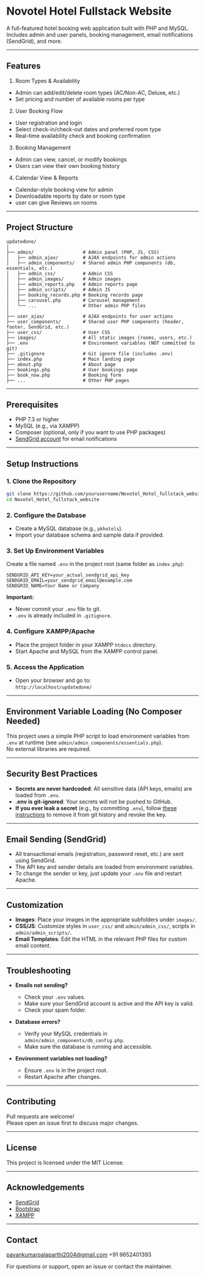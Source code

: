 # Novotel Hotel Fullstack Website

A full-featured hotel booking web application built with PHP and MySQL.  
Includes admin and user panels, booking management, email notifications (SendGrid), and more.

---

## Features

1. Room Types & Availability
- Admin can add/edit/delete room types (AC/Non-AC, Deluxe, etc.)
- Set pricing and number of available rooms per type
2. User Booking Flow
- User registration and login
- Select check-in/check-out dates and preferred room type
- Real-time availability check and booking confirmation
3. Booking Management
- Admin can view, cancel, or modify bookings
- Users can view their own booking history
4. Calendar View & Reports
- Calendar-style booking view for admin
- Downloadable reports by date or room type
- user can give Reviews on rooms 
---

## Project Structure

```
updatedone/
│
├── admin/                  # Admin panel (PHP, JS, CSS)
│   ├── admin_ajax/         # AJAX endpoints for admin actions
│   ├── admin_components/   # Shared admin PHP components (db, essentials, etc.)
│   ├── admin_css/          # Admin CSS
│   ├── admin_images/       # Admin images
│   ├── admin_reports.php   # Admin reports page
│   ├── admin_scripts/      # Admin JS
│   ├── booking_records.php # Booking records page
│   ├── carousel.php        # Carousel management
│   └── ...                 # Other admin PHP files
│
├── user_ajax/              # AJAX endpoints for user actions
├── user_components/        # Shared user PHP components (header, footer, SendGrid, etc.)
├── user_css/               # User CSS
├── images/                 # All static images (rooms, users, etc.)
├── .env                    # Environment variables (NOT committed to git)
├── .gitignore              # Git ignore file (includes .env)
├── index.php               # Main landing page
├── about.php               # About page
├── bookings.php            # User bookings page
├── book_now.php            # Booking form
├── ...                     # Other PHP pages
```

---

## Prerequisites

- PHP 7.3 or higher
- MySQL (e.g., via XAMPP)
- Composer (optional, only if you want to use PHP packages)
- [SendGrid account](https://sendgrid.com/) for email notifications

---

## Setup Instructions

### 1. **Clone the Repository**

```sh
git clone https://github.com/yourusername/Novotel_Hotel_fullstack_website.git
cd Novotel_Hotel_fullstack_website
```

### 2. **Configure the Database**

- Create a MySQL database (e.g., `pkhotels`).
- Import your database schema and sample data if provided.

### 3. **Set Up Environment Variables**

Create a file named `.env` in the project root (same folder as `index.php`):

```
SENDGRID_API_KEY=your_actual_sendgrid_api_key
SENDGRID_EMAIL=your_sendgrid_email@example.com
SENDGRID_NAME=Your Name or Company
```

**Important:**  
- Never commit your `.env` file to git.  
- `.env` is already included in `.gitignore`.

### 4. **Configure XAMPP/Apache**

- Place the project folder in your XAMPP `htdocs` directory.
- Start Apache and MySQL from the XAMPP control panel.

### 5. **Access the Application**

- Open your browser and go to:  
  `http://localhost/updatedone/`

---

## Environment Variable Loading (No Composer Needed)

This project uses a simple PHP script to load environment variables from `.env` at runtime (see `admin/admin_components/essentials.php`).  
No external libraries are required.

---

## Security Best Practices

- **Secrets are never hardcoded**: All sensitive data (API keys, emails) are loaded from `.env`.
- **.env is git-ignored**: Your secrets will not be pushed to GitHub.
- **If you ever leak a secret** (e.g., by committing `.env`), follow [these instructions](https://docs.github.com/en/code-security/secret-scanning/removing-a-credential-from-history) to remove it from git history and revoke the key.

---

## Email Sending (SendGrid)

- All transactional emails (registration, password reset, etc.) are sent using SendGrid.
- The API key and sender details are loaded from environment variables.
- To change the sender or key, just update your `.env` file and restart Apache.

---

## Customization

- **Images**: Place your images in the appropriate subfolders under `images/`.
- **CSS/JS**: Customize styles in `user_css/` and `admin/admin_css/`, scripts in `admin/admin_scripts/`.
- **Email Templates**: Edit the HTML in the relevant PHP files for custom email content.

---

## Troubleshooting

- **Emails not sending?**
  - Check your `.env` values.
  - Make sure your SendGrid account is active and the API key is valid.
  - Check your spam folder.

- **Database errors?**
  - Verify your MySQL credentials in `admin/admin_components/db_config.php`.
  - Make sure the database is running and accessible.

- **Environment variables not loading?**
  - Ensure `.env` is in the project root.
  - Restart Apache after changes.

---

## Contributing

Pull requests are welcome!  
Please open an issue first to discuss major changes.

---

## License

This project is licensed under the MIT License.

---

## Acknowledgements

- [SendGrid](https://sendgrid.com/)
- [Bootstrap](https://getbootstrap.com/)
- [XAMPP](https://www.apachefriends.org/)

---

## Contact
pavankumarpalaparthi2004@gmail.com
+91 9652401393

For questions or support, open an issue or contact the maintainer. 

